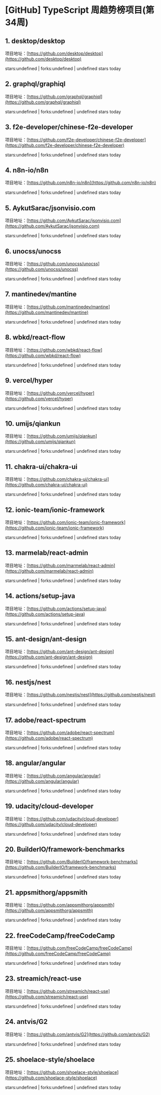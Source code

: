 # [GitHub] TypeScript 周趋势榜项目(第34周)

## 1. desktop/desktop 

项目地址：[https://github.com/desktop/desktop](https://github.com/desktop/desktop)

stars:undefined | forks:undefined | undefined stars today 



## 2. graphql/graphiql 

项目地址：[https://github.com/graphql/graphiql](https://github.com/graphql/graphiql)

stars:undefined | forks:undefined | undefined stars today 



## 3. f2e-developer/chinese-f2e-developer 

项目地址：[https://github.com/f2e-developer/chinese-f2e-developer](https://github.com/f2e-developer/chinese-f2e-developer)

stars:undefined | forks:undefined | undefined stars today 



## 4. n8n-io/n8n 

项目地址：[https://github.com/n8n-io/n8n](https://github.com/n8n-io/n8n)

stars:undefined | forks:undefined | undefined stars today 



## 5. AykutSarac/jsonvisio.com 

项目地址：[https://github.com/AykutSarac/jsonvisio.com](https://github.com/AykutSarac/jsonvisio.com)

stars:undefined | forks:undefined | undefined stars today 



## 6. unocss/unocss 

项目地址：[https://github.com/unocss/unocss](https://github.com/unocss/unocss)

stars:undefined | forks:undefined | undefined stars today 



## 7. mantinedev/mantine 

项目地址：[https://github.com/mantinedev/mantine](https://github.com/mantinedev/mantine)

stars:undefined | forks:undefined | undefined stars today 



## 8. wbkd/react-flow 

项目地址：[https://github.com/wbkd/react-flow](https://github.com/wbkd/react-flow)

stars:undefined | forks:undefined | undefined stars today 



## 9. vercel/hyper 

项目地址：[https://github.com/vercel/hyper](https://github.com/vercel/hyper)

stars:undefined | forks:undefined | undefined stars today 



## 10. umijs/qiankun 

项目地址：[https://github.com/umijs/qiankun](https://github.com/umijs/qiankun)

stars:undefined | forks:undefined | undefined stars today 



## 11. chakra-ui/chakra-ui 

项目地址：[https://github.com/chakra-ui/chakra-ui](https://github.com/chakra-ui/chakra-ui)

stars:undefined | forks:undefined | undefined stars today 



## 12. ionic-team/ionic-framework 

项目地址：[https://github.com/ionic-team/ionic-framework](https://github.com/ionic-team/ionic-framework)

stars:undefined | forks:undefined | undefined stars today 



## 13. marmelab/react-admin 

项目地址：[https://github.com/marmelab/react-admin](https://github.com/marmelab/react-admin)

stars:undefined | forks:undefined | undefined stars today 



## 14. actions/setup-java 

项目地址：[https://github.com/actions/setup-java](https://github.com/actions/setup-java)

stars:undefined | forks:undefined | undefined stars today 



## 15. ant-design/ant-design 

项目地址：[https://github.com/ant-design/ant-design](https://github.com/ant-design/ant-design)

stars:undefined | forks:undefined | undefined stars today 



## 16. nestjs/nest 

项目地址：[https://github.com/nestjs/nest](https://github.com/nestjs/nest)

stars:undefined | forks:undefined | undefined stars today 



## 17. adobe/react-spectrum 

项目地址：[https://github.com/adobe/react-spectrum](https://github.com/adobe/react-spectrum)

stars:undefined | forks:undefined | undefined stars today 



## 18. angular/angular 

项目地址：[https://github.com/angular/angular](https://github.com/angular/angular)

stars:undefined | forks:undefined | undefined stars today 



## 19. udacity/cloud-developer 

项目地址：[https://github.com/udacity/cloud-developer](https://github.com/udacity/cloud-developer)

stars:undefined | forks:undefined | undefined stars today 



## 20. BuilderIO/framework-benchmarks 

项目地址：[https://github.com/BuilderIO/framework-benchmarks](https://github.com/BuilderIO/framework-benchmarks)

stars:undefined | forks:undefined | undefined stars today 



## 21. appsmithorg/appsmith 

项目地址：[https://github.com/appsmithorg/appsmith](https://github.com/appsmithorg/appsmith)

stars:undefined | forks:undefined | undefined stars today 



## 22. freeCodeCamp/freeCodeCamp 

项目地址：[https://github.com/freeCodeCamp/freeCodeCamp](https://github.com/freeCodeCamp/freeCodeCamp)

stars:undefined | forks:undefined | undefined stars today 



## 23. streamich/react-use 

项目地址：[https://github.com/streamich/react-use](https://github.com/streamich/react-use)

stars:undefined | forks:undefined | undefined stars today 



## 24. antvis/G2 

项目地址：[https://github.com/antvis/G2](https://github.com/antvis/G2)

stars:undefined | forks:undefined | undefined stars today 



## 25. shoelace-style/shoelace 

项目地址：[https://github.com/shoelace-style/shoelace](https://github.com/shoelace-style/shoelace)

stars:undefined | forks:undefined | undefined stars today 



